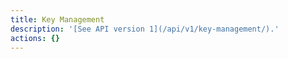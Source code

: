 ```yaml
---
title: Key Management
description: '[See API version 1](/api/v1/key-management/).'
actions: {}
---
```

